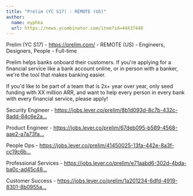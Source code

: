 ```yaml
---
title: "Prelim (YC S17) : REMOTE (US)"
author:
  name: eyphka
  url: https://news.ycombinator.com/item?id=44437448
---
```

Prelim (YC S17) - <a href="https:&#x2F;&#x2F;prelim.com&#x2F;" rel="nofollow">https:&#x2F;&#x2F;prelim.com&#x2F;</a> - REMOTE (US) - Engineers, Designers, People - Full-time

Prelim helps banks onboard their customers. If you&#x27;re applying for a financial service like a bank account online, or in person with a banker, we&#x27;re the tool that makes banking easier.

If you&#x27;d like to be part of a team that is 2x+ year over year, only seed funding with XX million ARR, and want to help every person in every bank with every financial service, please apply!

Security Engineer - <a href="https:&#x2F;&#x2F;jobs.lever.co&#x2F;prelim&#x2F;8b1d093d-8c7b-432c-8add-84c6e2a43d46" rel="nofollow">https:&#x2F;&#x2F;jobs.lever.co&#x2F;prelim&#x2F;8b1d093d-8c7b-432c-8add-84c6e2a...</a>

Product Engineer - <a href="https:&#x2F;&#x2F;jobs.lever.co&#x2F;prelim&#x2F;67deb095-b589-4568-aae2-a7a73fa421b2" rel="nofollow">https:&#x2F;&#x2F;jobs.lever.co&#x2F;prelim&#x2F;67deb095-b589-4568-aae2-a7a73fa...</a>

People Ops - <a href="https:&#x2F;&#x2F;jobs.lever.co&#x2F;prelim&#x2F;41450025-13fa-442e-8a3f-cc19c6b270a5" rel="nofollow">https:&#x2F;&#x2F;jobs.lever.co&#x2F;prelim&#x2F;41450025-13fa-442e-8a3f-cc19c6b...</a>

Professional Services - <a href="https:&#x2F;&#x2F;jobs.lever.co&#x2F;prelim&#x2F;e71aabd6-302d-4bda-ba0c-ad45c48d0b87" rel="nofollow">https:&#x2F;&#x2F;jobs.lever.co&#x2F;prelim&#x2F;e71aabd6-302d-4bda-ba0c-ad45c48...</a>

Customer Success - <a href="https:&#x2F;&#x2F;jobs.lever.co&#x2F;prelim&#x2F;1a201234-6dfd-4919-8301-8b0955aec9dd" rel="nofollow">https:&#x2F;&#x2F;jobs.lever.co&#x2F;prelim&#x2F;1a201234-6dfd-4919-8301-8b0955a...</a>
<JobApplication />
